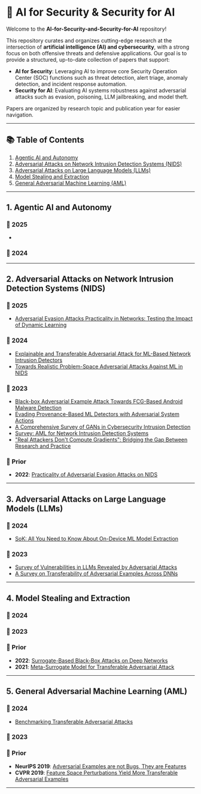 # 🧠 AI for Security & Security for AI

Welcome to the **AI-for-Security-and-Security-for-AI** repository!

This repository curates and organizes cutting-edge research at the intersection of **artificial intelligence (AI) and cybersecurity**, with a strong focus on both offensive threats and defensive applications.
Our goal is to provide a structured, up-to-date collection of papers that support:

- **AI for Security**: Leveraging AI to improve core Security Operation Center (SOC) functions such as threat detection, alert triage, anomaly detection, and incident response automation.
- **Security for AI**: Evaluating AI systems robustness against adversarial attacks such as evasion, poisoning, LLM jailbreaking, and model theft.

Papers are organized by research topic and publication year for easier navigation.

---

## 📚 Table of Contents

1. [Agentic AI and Autonomy](#1-agentic-ai-and-autonomy)
2. [Adversarial Attacks on Network Intrusion Detection Systems (NIDS)](#2-adversarial-attacks-on-network-intrusion-detection-systems-nids)
3. [Adversarial Attacks on Large Language Models (LLMs)](#3-adversarial-attacks-on-large-language-models-llms)
4. [Model Stealing and Extraction](#4-model-stealing-and-extraction)
5. [General Adversarial Machine Learning (AML)](#5-general-adversarial-machine-learning-aml)

---

## 1. Agentic AI and Autonomy
### 📅 2025
- 
### 📅 2024
---
## 2. Adversarial Attacks on Network Intrusion Detection Systems (NIDS)

### 📅 2025
- [Adversarial Evasion Attacks Practicality in Networks: Testing the Impact of Dynamic Learning](https://arxiv.org/pdf/2306.05494)

### 📅 2024
- [Explainable and Transferable Adversarial Attack for ML-Based Network Intrusion Detectors](https://arxiv.org/pdf/2401.10691#page=17&zoom=100,416,53)
- [Towards Realistic Problem-Space Adversarial Attacks Against ML in NIDS](https://dl.acm.org/doi/pdf/10.1145/3664476.3669974)

### 📅 2023
- [Black-box Adversarial Example Attack Towards FCG-Based Android Malware Detection](https://www.usenix.org/system/files/sec23fall-prepub-2-li-heng.pdf)
- [Evading Provenance-Based ML Detectors with Adversarial System Actions](https://www.usenix.org/system/files/usenixsecurity23-mukherjee.pdf)
- [A Comprehensive Survey of GANs in Cybersecurity Intrusion Detection](https://ieeexplore.ieee.org/abstract/document/10187144)
- [Survey: AML for Network Intrusion Detection Systems](https://ieeexplore.ieee.org/abstract/document/10005100)
- ["Real Attackers Don't Compute Gradients": Bridging the Gap Between Research and Practice](https://ieeexplore.ieee.org/abstract/document/10136152)

### 📅 Prior
- **2022**: [Practicality of Adversarial Evasion Attacks on NIDS](https://link.springer.com/article/10.1007/s12243-022-00910-1)

---

## 3. Adversarial Attacks on Large Language Models (LLMs)

### 📅 2024
- [SoK: All You Need to Know About On-Device ML Model Extraction](https://www.usenix.org/system/files/usenixsecurity24-nayan.pdf)

### 📅 2023
- [Survey of Vulnerabilities in LLMs Revealed by Adversarial Attacks](https://arxiv.org/pdf/2310.10844)
- [A Survey on Transferability of Adversarial Examples Across DNNs](https://arxiv.org/pdf/2310.17626)

---

## 4. Model Stealing and Extraction

### 📅 2024
<!-- Add new papers here -->

### 📅 2023
<!-- Add new papers here -->

### 📅 Prior
- **2022**: [Surrogate-Based Black-Box Attacks on Deep Networks](https://arxiv.org/pdf/2203.08725)
- **2021**: [Meta-Surrogate Model for Transferable Adversarial Attack](https://arxiv.org/pdf/2109.01983)

---

## 5. General Adversarial Machine Learning (AML)

### 📅 2024
- [Benchmarking Transferable Adversarial Attacks](https://arxiv.org/pdf/2402.00418)

### 📅 2023
<!-- Add papers here -->

### 📅 Prior
- **NeurIPS 2019**: [Adversarial Examples are not Bugs, They are Features](https://proceedings.neurips.cc/paper_files/paper/2019/file/e2c420d928d4bf8ce0ff2ec19b371514-Paper.pdf)
- **CVPR 2019**: [Feature Space Perturbations Yield More Transferable Adversarial Examples](https://openaccess.thecvf.com/content_CVPR_2019/papers/Inkawhich_Feature_Space_Perturbations_Yield_More_Transferable_Adversarial_Examples_CVPR_2019_paper.pdf)

---

